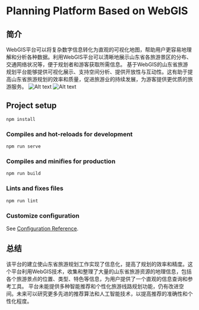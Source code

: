 # Planning Platform Based on WebGIS
## 简介
WebGIS平台可以将复杂数字信息转化为直观的可视化地图，帮助用户更容易地理解和分析各种数据。利用WebGIS平台可以清晰地展示山东省各旅游景区的分布、交通网络状况等，便于规划者和游客获取所需信息。
基于WebGIS的山东省旅游规划平台能够提供可视化展示、支持空间分析、提供开放性与互动性。这有助于提高山东省旅游规划的效率和质量，促进旅游业的持续发展，为游客提供更优质的旅游服务。
![Alt text](image.png)
![Alt text](2023-06-10-10-20-18.gif)


## Project setup
```
npm install
```

### Compiles and hot-reloads for development
```
npm run serve
```

### Compiles and minifies for production
```
npm run build
```

### Lints and fixes files
```
npm run lint
```

### Customize configuration
See [Configuration Reference](https://cli.vuejs.org/config/).

## 总结
该平台的建立使山东省旅游规划工作实现了信息化，提高了规划的效率和精度。这个平台利用WebGIS技术，收集和整理了大量的山东省旅游资源的地理信息，包括各个旅游景点的位置、类型、特色等信息，为用户提供了一个直观的信息查询和参考工具。
平台未能提供多种智能推荐和个性化旅游线路规划功能，仍有改进空间。未来可以研究更多先进的推荐算法和人工智能技术，以提高推荐的准确性和个性化程度。


